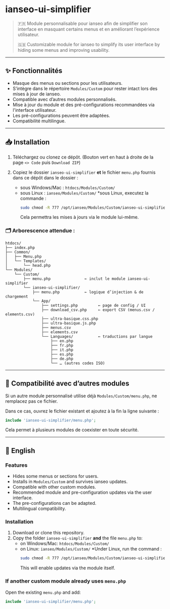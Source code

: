 
# ianseo-ui-simplifier

> 🇫🇷 Module personnalisable pour ianseo afin de simplifier son interface en masquant certains menus et en améliorant l’expérience utilisateur.  
>   
> 🇬🇧 Customizable module for ianseo to simplify its user interface by hiding some menus and improving usability.

---

## ✨ Fonctionnalités

- Masque des menus ou sections pour les utilisateurs.
- S’intègre dans le répertoire `Modules/Custom` pour rester intact lors des mises à jour de ianseo.
- Compatible avec d’autres modules personnalisés.
- Mise à jour du module et des pré-configurations recommandées via l'interface utilisateur.
- Les pré-configurations peuvent être adaptées.
- Compatibilité multilingue.

---

## 📥 Installation

1. Téléchargez ou clonez ce dépôt. (Bouton vert en haut à droite de la page `<> Code` puis `Download ZIP`)
2. Copiez le dossier `ianseo-ui-simplifier` **et** le fichier `menu.php` fournis dans ce dépôt dans le dossier :  

   - sous Windows/Mac : `htdocs/Modules/Custom/`
   - sous Linux : `ianseo/Modules/Custom/`
      *sous Linux, executez la commande :
     ```bash
     sudo chmod -R 777 /opt/ianseo/Modules/Custom/ianseo-ui-simplifier/
     ```
     Cela permettra les mises à jours via le module lui-même.

### 🗂️ Arborescence attendue :

```
htdocs/
├── index.php
├── Common/
│   ├── Menu.php
│   └── Templates/
│       └── head.php
└── Modules/
    └── Custom/
        ├── menu.php               ← inclut le module ianseo-ui-simplifier
        └── ianseo-ui-simplifier/
            ├── menu.php           ← logique d’injection & de chargement
            └── App/
                ├── settings.php         ← page de config / UI
                ├── download_csv.php     ← export CSV (menus.csv / elements.csv)
                ├── ultra-basique.css.php
                ├── ultra-basique.js.php
                ├── menus.csv
                ├── elements.csv
                └── Languages/           ← traductions par langue
                    ├── en.php
                    ├── fr.php
                    ├── it.php
                    ├── es.php
                    ├── de.php
                    └── … (autres codes ISO)
```

---

## 🧩 Compatibilité avec d’autres modules

Si un autre module personnalisé utilise déjà `Modules/Custom/menu.php`, ne remplacez pas ce fichier.

Dans ce cas, ouvrez le fichier existant et ajoutez à la fin la ligne suivante :

```php
include 'ianseo-ui-simplifier/menu.php';
```

Cela permet à plusieurs modules de coexister en toute sécurité.

---

## 📝 English

### Features
- Hides some menus or sections for users.
- Installs in `Modules/Custom` and survives ianseo updates.
- Compatible with other custom modules.
- Recommended module and pre-configuration updates via the user interface.
- The pre-configurations can be adapted.
- Multilingual compatibility.

### Installation
1. Download or clone this repository.
2. Copy the folder `ianseo-ui-simplifier` **and** the file `menu.php` to:
   - on Windows/Mac: `htdocs/Modules/Custom/`
   - on Linux: `ianseo/Modules/Custom/`
     *Under Linux, run the command :
     ```bash
     sudo chmod -R 777 /opt/ianseo/Modules/Custom/ianseo-ui-simplifier/
     ```
     This will enable updates via the module itself.

### If another custom module already uses `menu.php`
Open the existing `menu.php` and add:
```php
include 'ianseo-ui-simplifier/menu.php';
```
